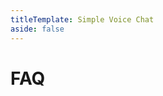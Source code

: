 ```yaml
---
titleTemplate: Simple Voice Chat
aside: false
---
```


# FAQ

<br/>
<br/>

<FAQ :faq="faq"/>

<ClientOnly>
    <WikiTracker name="faq"/>
</ClientOnly>

<script setup>
const faq = [
  {
    question: "How do I get my logs?",
    answer: 'Read <a href="/minecraft/how_to_get_logs">this</a>.',
  },
  {
    question: "Why am I getting 'Voice chat not connected'?",
    answer: 'You may have not opened the voice chat port on your server. If you are renting a Minecraft server you may need some special configuration. Read the <a href="/minecraft/voicechat/wiki/setup">wiki</a> for more information.',
  },
  {
    question: "I opened the port. Why is it still not working?",
    answer: 'Most hosters require a special setup besides port forwarding. Read the <a href="/minecraft/voicechat/wiki/setup">wiki</a> for more information.',
  },
  {
    question: "How do I open the voice chat port?",
    answer: `
If you are hosting your server with a Minecraft hosting provider, please take look at <a href="/minecraft/voicechat/wiki/server_setup_mc_hosting">this</a>.
If your hoster is not listed here, please ask the support of your hoster for help.
<br/>
If you are hosting the server on your local machine or a self hosted server, take a look at <a href="/minecraft/voicechat/wiki/server_setup_self_hosted">this</a>.
`,
  },
  {
    question: "How can I submit a setup guide for a specific server hoster?",
    answer: 'Read <a href="/minecraft/voicechat/wiki/submit_hoster">this</a>.',
  },
  {
    question: "Can vanilla clients still join when the voice chat mod is installed on the server?",
    answer: "Yes, vanilla clients can join the server, as long as you haven't enabled the option <code>force_voice_chat</code> in the voice chat server config.",
  },
  {
    question: "Does this work with LAN worlds/singleplayer?",
    answer: "Yes, you can use the voice chat in singleplayer and in LAN worlds. But it's recommended to use a dedicated server if you want to play with other people.",
  },
  {
    question: "Am I allowed to use this mod in a modpack?",
    answer: "Yes. But please make sure to give credit.",
  },
  {
    question: "Does the mod/plugin also need to be installed on the server for it to work?",
    answer: "Yes! You can still join servers without the mod installed on your server, but you won't be able to use any of the mod's features.",
  },
  {
    question: "Does the mod also need to be installed on the client for it to work?",
    answer: "You can still join servers without the mod installed on your client, but you won't be able to use any of the mod's features.",
  },
  {
    question: "Can I join a server that uses another mod loader than my client?",
    answer: "Yes, all mod/plugin loaders are cross compatible.",
  },
  {
    question: "Does this work on Realms?",
    answer: "No. Realms can't be modded.",
  },
  {
    question: "Does this work on Bedrock edition?",
    answer: "No. Only on Java edition. It is impossible to implement a voice chat in bedrock edition due to technical limitations.",
  },
  {
    question: "Does this mod require something like Discord or Mumble installed?",
    answer: "No. It works completely standalone.",
  },
  {
    question: "Are different mod/plugin versions compatible with each other?",
    answer: 'Sometimes yes. But to have the best experience, it is recommended to use the exact same version on all clients and the server. For more information read <a href="/minecraft/voicechat/wiki/compatibility">this</a>.',
  },
  {
    question: "Does every player need to open the voice chat port?",
    answer: "No. Only the server needs to have the port open.",
  },
  {
    question: "Does this work with ngrok?",
    answer: "No. Ngrok does not support UDP.",
  },
  {
    question: "Does this work with Mohist/Arclight/Magma/Cardboard or any other hybrid server?",
    answer: `We generally don't provide support any hybrid servers. For more information read <a href="https://essentialsx.net/do-not-use-mohist.html">this</a>.`,
  },
  {
    question: "Are custom clients supported?",
    answer: `We do not provide support for custom clients.`,
  },
  {
    question: "Does this work with tunneling services like playit.gg, Essential, e4mc, World Host or Localtonet?",
    answer: `These services are not officially supported, as these setups are overly complex, require advanced technical expertise, and are prone to configuration errors.`,
  },
  {
    question: "Does this mod work with TCPShield?",
    answer: `Yes, but only with their paid plan and you need to contact their support.`,
  },
  {
    question: "Does the voice chat activate Sculk sensors?",
    answer: `Not by default. You need to install an <a href="https://modrinth.com/mod/voice-chat-interaction">additional mod</a> to add this feature.`,
  },
  {
    question: "Can I request new features?",
    answer: `If you consider this feature to be essential enough to be included in the base mod, you can suggest it on the Discord server. In all other cases you can use the <a href="/minecraft/voicechat/api/overview">API</a> to add this feature yourself.`,
  },
  {
    question: "Can you add compatibility with mod XY?",
    answer: `The base mod will not add any integration with other mods. With the <a href="/minecraft/voicechat/api/overview">API</a>, everyone can create an addon mod or integrate the API into an existing mod.`,
  },
  {
    question: "Is it possible to host the voice chat server standalone?",
    answer: `No. The voice chat needs to use Minecrafts builtin networking to exchange some information, the voice chat server also requires information thats only present on the server.`,
  },
];
</script>
